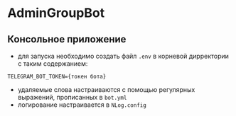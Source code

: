 # AdminGroupBot

## Консольное приложение
  - для запуска необходимо создать файл `.env` в корневой дирректории с таким содержанием:
  ```
  TELEGRAM_BOT_TOKEN={токен бота}
  ```
  - удаляемые слова настраиваются с помощью регулярных выражений, прописанных в `bot.yml`
  - логирование настраивается в `NLog.config`
